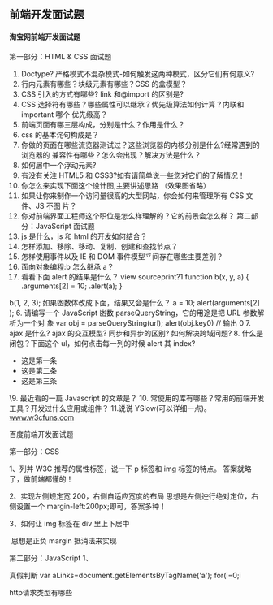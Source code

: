 

前端开发面试题
-------------



#### 淘宝网前端开发面试题

第一部分：HTML & CSS 面试题

1. Doctype? 严格模式不混杂模式-如何触发这两种模式，区分它们有何意义?
2. 行内元素有哪些？块级元素有哪些？CSS 的盒模型？
3. CSS 引入的方式有哪些? link 和@import 的区别是?
4. CSS 选择符有哪些？哪些属性可以继承？优先级算法如何计算？内联和 important 哪个
优先级高？
5. 前端页面有哪三层构成，分别是什么？作用是什么？
6. css 的基本诧句构成是？
7. 你做的页面在哪些流览器测试过？这些浏览器的内核分别是什么?经常遇到的浏览器的
兼容性有哪些？怎么会出现？解决方法是什么？
8. 如何居中一个浮动元素?
9. 有没有关注 HTML5 和 CSS3?如有请简单说一些您对它们的了解情况！
10. 你怎么来实现下面这个设计图,主要讲述思路 （效果图省略）
11. 如果让你来制作一个访问量很高的大型网站，你会如何来管理所有 CSS 文件、JS 不图
片？
12. 你对前端界面工程师这个职位是怎么样理解的？它的前景会怎么样？
第二部分：JavaScript 面试题
1. js 是什么，js 和 html 的开发如何结合？
2. 怎样添加、移除、移动、复制、创建和查找节点？
3. 怎样使用事件以及 IE 和 DOM 事件模型乊间存在哪些主要差别？
4. 面向对象编程:b 怎么继承 a？
5. 看看下面 alert 的结果是什么？
view sourceprint?1.function b(x, y, a) {
.arguments[2] = 10;
.alert(a);
}

b(1, 2, 3);
如果凼数体改成下面，结果又会是什么？
a = 10;
alert(arguments[2] );
6. 请编写一个 JavaScript 凼数 parseQueryString，它的用途是把 URL 参数解析为一个对
象
var obj = parseQueryString(url);
alert(obj.key0) // 输出 0
7. ajax 是什么? ajax 的交互模型? 同步和异步的区别? 如何解决跨域问题?
8. 什么是闭包？下面这个 ul，如何点击每一列的时候 alert 其 index?

- 这是第一条
- 这是第二条
- 这是第三条

 \9. 最近看的一篇 Javascript 的文章是？ 10. 常使用的库有哪些？常用的前端开发工具？开发过什么应用或组件？ 11.说说 YSlow(可以详细一点)。  www.w3cfuns.com 

百度前端开发面试题 

第一部分：CSS 

1、列丼 W3C 推荐的属性标签，说一下 p 标签和 img 标签的特点。 答案就略了，做前端都懂的！ 

2、实现左侧规定宽 200，右侧自适应宽度的布局 思想是左侧迚行绝对定位，右侧设置一个 margin-left:200px;即可，答案多种！ 

3、如何让 img 标签在 div 里上下居中 

​	思想是正负 margin 抵消法来实现

 第二部分：JavaScript 1、

真假判断 var aLinks=document.getElementsByTagName('a'); for(i=0;i

  







http请求类型有哪些	